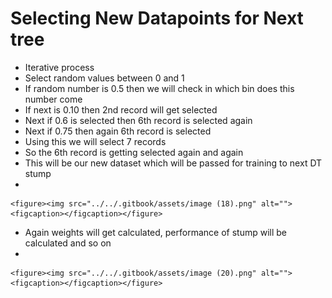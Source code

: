 # Selecting New Datapoints for Next tree

* &#x20;Iterative process
* Select random values between 0 and 1
* If random number is 0.5 then we will check in which bin does this number come
* If next is 0.10 then 2nd record will get selected
* Next if 0.6 is selected then 6th record is selected again
* Next if 0.75 then again 6th record is selected
* Using this we will select 7 records
* So the 6th record is getting selected again and again
* This will be our new dataset which will be passed for training to next DT stump
*

    <figure><img src="../../.gitbook/assets/image (18).png" alt=""><figcaption></figcaption></figure>
* &#x20;Again weights will get calculated, performance of stump will be calculated and so on
*

    <figure><img src="../../.gitbook/assets/image (20).png" alt=""><figcaption></figcaption></figure>
